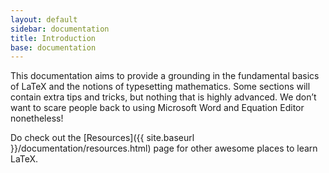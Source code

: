 ```yaml
---
layout: default
sidebar: documentation
title: Introduction
base: documentation
---
```


This documentation aims to provide a grounding in the fundamental basics of LaTeX and the notions of typesetting mathematics. Some sections will contain extra tips and tricks, but nothing that is highly advanced. We don’t want to scare people back to using Microsoft Word and Equation Editor nonetheless!

Do check out the [Resources]({{ site.baseurl }}/documentation/resources.html) page for other awesome places to learn LaTeX.